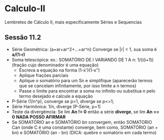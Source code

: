 # Calculo-II
Lembretes de Cálculo II, mais especificamente Séries e Sequencias


## Sessão 11.2
- Série Geométrica: (a+ar+ar^2+...+ar^n)   Converge se |r| < 1, sua soma é **a/(1-r)**
- Soma telescópica: ex.: SOMATÓRIO DE I VARIANDO DE 1 A n: 1/(i(i+1)) (fração cujo denominador é uma equação)
  - Escreva a equação na forma (1-x')(1-x")
  - Aplique frações parciais
  - Aplique o somatório para um Sn e simplifique (aparecerão termos que se cancelam infinitamente, por isso limite a n termos)
  - Passe o limite para encontrar a soma no infinito ou substitua n pelo termo desejado e calcule a equação
- P-Série (1/n^p), converge se p>1, diverge se p<=1;
- Série Harmônica: 1/n, diverge (P-Série, p=1)
- Teste da divergêmcia: Se lim **An != 0** então a série **diverge**, se lim **An == 0** **NADA POSSO AFIRMAR**
- Se SOMATÓRIO a*n* e SOMATÓRIO b*n* convergem, então SOMATORIO Ca*n* (onde C é uma constante) converge, bem como, SOMATÓRIO (a*n* + b*n*) e SOMATÓRIO (a*n* - b*n*)  (DICA: quebre o somatório em cada termo) 
